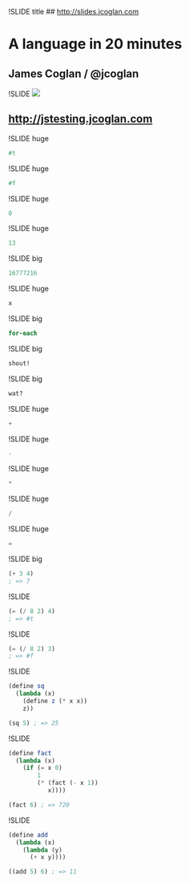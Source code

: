 !SLIDE title
## http://slides.jcoglan.com
# A language in 20 minutes
## James Coglan / @jcoglan

!SLIDE
![](jstr.png)
## http://jstesting.jcoglan.com

!SLIDE huge
```scheme
#t
```

!SLIDE huge
```scheme
#f
```

!SLIDE huge
```scheme
0
```

!SLIDE huge
```scheme
13
```

!SLIDE big
```scheme
16777216
```

!SLIDE huge
```scheme
x
```

!SLIDE big
```scheme
for-each
```

!SLIDE big
```scheme
shout!
```

!SLIDE big
```scheme
wat?
```

!SLIDE huge
```scheme
+
```

!SLIDE huge
```scheme
-
```

!SLIDE huge
```scheme
*
```

!SLIDE huge
```scheme
/
```

!SLIDE huge
```scheme
=
```

!SLIDE big
```scheme
(+ 3 4)
; => 7
```

!SLIDE
```scheme
(= (/ 8 2) 4)
; => #t
```

!SLIDE
```scheme
(= (/ 8 2) 3)
; => #f
```

!SLIDE
```scheme
(define sq
  (lambda (x)
    (define z (* x x))
    z))

(sq 5) ; => 25
```

!SLIDE
```scheme
(define fact
  (lambda (x)
    (if (= x 0)
        1
        (* (fact (- x 1))
           x))))

(fact 6) ; => 720
```

!SLIDE
```scheme
(define add
  (lambda (x)
    (lambda (y)
      (+ x y))))

((add 5) 6) ; => 11
```
